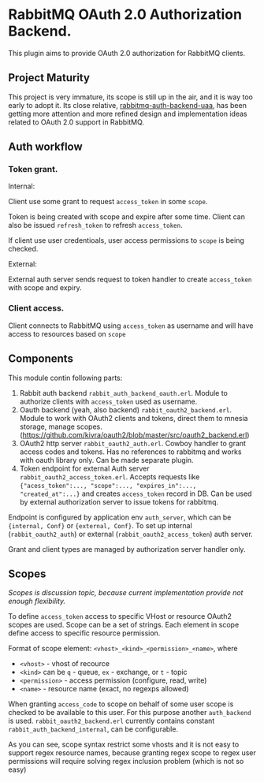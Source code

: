 # RabbitMQ OAuth 2.0 Authorization Backend.

This plugin aims to provide OAuth 2.0 authorization for RabbitMQ clients.

## Project Maturity

This project is very immature, its scope is still up in the air, and
it is way too early to adopt it. Its close relative, [rabbitmq-auth-backend-uaa](https://github.com/rabbitmq/rabbitmq-auth-backend-uaa),
has been getting more attention and more refined design and implementation ideas
related to OAuth 2.0 support in RabbitMQ.


## Auth workflow

### Token grant.

Internal:

Client use some grant to request `access_token` in some `scope`.

Token is being created with scope and expire after some time. 
Client can also be issued `refresh_token` to refresh `access_token`.

If client use user credentioals, user access permissions to `scope` is being checked.

External:

External auth server sends request to token handler to create `access_token` with scope and expiry.

### Client access.

Client connects to RabbitMQ using `access_token` as username and will have access to resources based on `scope`


## Components

This module contin following parts:

1. Rabbit auth backend `rabbit_auth_backend_oauth.erl`. Module to authorize clients with `access_token` used as username.
2. Oauth backend (yeah, also backend) `rabbit_oauth2_backend.erl`. Module to work with OAuth2 clients and tokens, direct them to mnesia storage, manage scopes. (https://github.com/kivra/oauth2/blob/master/src/oauth2_backend.erl)
3. OAuth2 http server `rabbit_oauth2_auth.erl`. Cowboy handler to grant access codes and tokens. Has no references to rabbitmq and works with oauth library only. Can be made separate plugin.
4. Token endpoint for external Auth server `rabbit_oauth2_access_token.erl`. Accepts requests like `{"acess_token":..., "scope":..., "expires_in":..., "created_at":...}` and creates `access_token` record in DB. Can be used by external authorization server to issue tokens for rabbitmq.

Endpoint is configured by application env `auth_server`, which can be `{internal, Conf}` or `{external, Conf}`. To set up internal (`rabbit_oauth2_auth`) or external (`rabbit_oauth2_access_token`) auth server.

Grant and client types are managed by authorization server handler only.

## Scopes

*Scopes is discussion topic, because current implementation provide not enough flexibility.*

To define `access_token` access to specific VHost or resource OAuth2 scopes are used.
Scope can be a set of strings. Each element in scope define access to specific resource permission.

Format of scope element: `<vhost>_<kind>_<permission>_<name>`, where 

- `<vhost>` - vhost of recource
- `<kind>` can be `q` - queue, `ex` - exchange, or `t` - topic
- `<permission>` - access permission (configure, read, write)
- `<name>` - resource name (exact, no regexps allowed)

When granting `access_code` to scope on behalf of some user scope is checked to be available to this user. For this purpose another `auth_backend` is used. `rabbit_oauth2_backend.erl` currently contains constant `rabbit_auth_backend_internal`, can be configurable.

As you can see, scope syntax restrict some vhosts and it is not easy to support regex resource names, because granting regex scope to regex user permissions will require solving regex inclusion problem (which is not so easy)

